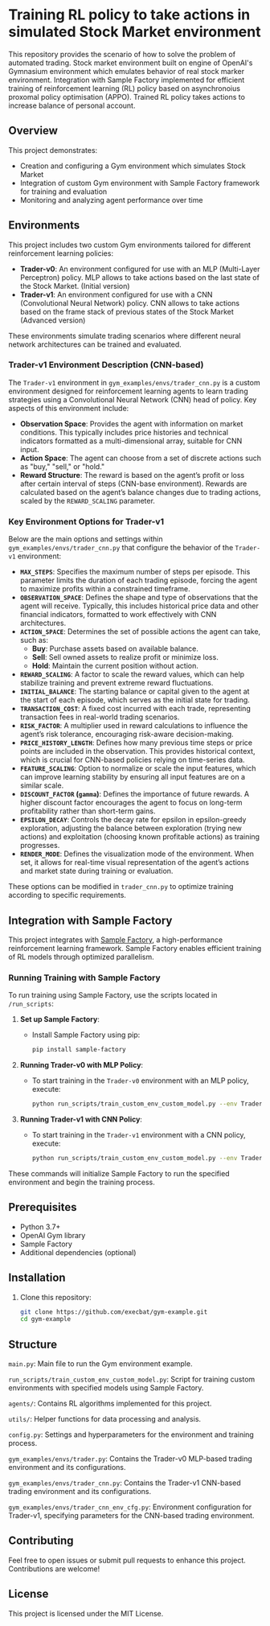 # Training RL policy to take actions in simulated Stock Market environment

This repository provides the scenario of how to solve the problem of automated trading. Stock market environment built on engine of OpenAI's Gymnasium environment which emulates behavior of real stock marker environment. Integration with Sample Factory implemented for efficient training of reinforcement learning (RL) policy based on asynchronoius proxomal policy optimisation (APPO). Trained RL policy takes actions to increase balance of personal account.

## Overview

This project demonstrates:
- Creation and configuring a Gym environment which simulates Stock Market
- Integration of custom Gym environment with Sample Factory framework for training and evaluation
- Monitoring and analyzing agent performance over time

## Environments

This project includes two custom Gym environments tailored for different reinforcement learning policies:

- **Trader-v0**: An environment configured for use with an MLP (Multi-Layer Perceptron) policy. MLP allows to take actions based on the last state of the Stock Market. (Initial version)
- **Trader-v1**: An environment configured for use with a CNN (Convolutional Neural Network) policy. CNN allows to take actions based on the frame stack of previous states of the Stock Market (Advanced version)

These environments simulate trading scenarios where different neural network architectures can be trained and evaluated.

### Trader-v1 Environment Description (CNN-based)

The `Trader-v1` environment in `gym_examples/envs/trader_cnn.py` is a custom environment designed for reinforcement learning agents to learn trading strategies using a Convolutional Neural Network (CNN) head of policy. Key aspects of this environment include:

- **Observation Space**: Provides the agent with information on market conditions. This typically includes price histories and technical indicators formatted as a multi-dimensional array, suitable for CNN input.
- **Action Space**: The agent can choose from a set of discrete actions such as "buy," "sell," or "hold."
- **Reward Structure**: The reward is based on the agent’s profit or loss after certain interval of steps (CNN-base environment). Rewards are calculated based on the agent’s balance changes due to trading actions, scaled by the `REWARD_SCALING` parameter.

### Key Environment Options for Trader-v1

Below are the main options and settings within `gym_examples/envs/trader_cnn.py` that configure the behavior of the `Trader-v1` environment:

- **`MAX_STEPS`**: Specifies the maximum number of steps per episode. This parameter limits the duration of each trading episode, forcing the agent to maximize profits within a constrained timeframe.
- **`OBSERVATION_SPACE`**: Defines the shape and type of observations that the agent will receive. Typically, this includes historical price data and other financial indicators, formatted to work effectively with CNN architectures.
- **`ACTION_SPACE`**: Determines the set of possible actions the agent can take, such as:
  - **Buy**: Purchase assets based on available balance.
  - **Sell**: Sell owned assets to realize profit or minimize loss.
  - **Hold**: Maintain the current position without action.
- **`REWARD_SCALING`**: A factor to scale the reward values, which can help stabilize training and prevent extreme reward fluctuations.
- **`INITIAL_BALANCE`**: The starting balance or capital given to the agent at the start of each episode, which serves as the initial state for trading.
- **`TRANSACTION_COST`**: A fixed cost incurred with each trade, representing transaction fees in real-world trading scenarios.
- **`RISK_FACTOR`**: A multiplier used in reward calculations to influence the agent’s risk tolerance, encouraging risk-aware decision-making.
- **`PRICE_HISTORY_LENGTH`**: Defines how many previous time steps or price points are included in the observation. This provides historical context, which is crucial for CNN-based policies relying on time-series data.
- **`FEATURE_SCALING`**: Option to normalize or scale the input features, which can improve learning stability by ensuring all input features are on a similar scale.
- **`DISCOUNT_FACTOR` (`gamma`)**: Defines the importance of future rewards. A higher discount factor encourages the agent to focus on long-term profitability rather than short-term gains.
- **`EPSILON_DECAY`**: Controls the decay rate for epsilon in epsilon-greedy exploration, adjusting the balance between exploration (trying new actions) and exploitation (choosing known profitable actions) as training progresses.
- **`RENDER_MODE`**: Defines the visualization mode of the environment. When set, it allows for real-time visual representation of the agent’s actions and market state during training or evaluation.

These options can be modified in `trader_cnn.py` to optimize training according to specific requirements.

## Integration with Sample Factory

This project integrates with [Sample Factory](https://github.com/alex-petrenko/sample-factory), a high-performance reinforcement learning framework. Sample Factory enables efficient training of RL models through optimized parallelism.

### Running Training with Sample Factory

To run training using Sample Factory, use the scripts located in `/run_scripts`:

1. **Set up Sample Factory**:
   - Install Sample Factory using pip:
     ```bash
     pip install sample-factory
     ```

2. **Running Trader-v0 with MLP Policy**:
   - To start training in the `Trader-v0` environment with an MLP policy, execute:
     ```bash
     python run_scripts/train_custom_env_custom_model.py --env Trader-v0 --policy mlp_policy
     ```

3. **Running Trader-v1 with CNN Policy**:
   - To start training in the `Trader-v1` environment with a CNN policy, execute:
     ```bash
     python run_scripts/train_custom_env_custom_model.py --env Trader-v1 --policy cnn_policy
     ```

These commands will initialize Sample Factory to run the specified environment and begin the training process.

## Prerequisites

- Python 3.7+
- OpenAI Gym library
- Sample Factory
- Additional dependencies (optional)

## Installation

1. Clone this repository:
   ```bash
   git clone https://github.com/execbat/gym-example.git
   cd gym-example


## Structure
```main.py```: Main file to run the Gym environment example.

```run_scripts/train_custom_env_custom_model.py```: Script for training custom environments with specified models using Sample Factory.

```agents/```: Contains RL algorithms implemented for this project.

```utils/```: Helper functions for data processing and analysis.

```config.py```: Settings and hyperparameters for the environment and training process.

```gym_examples/envs/trader.py```: Contains the Trader-v0 MLP-based trading environment and its configurations.

```gym_examples/envs/trader_cnn.py```: Contains the Trader-v1 CNN-based trading environment and its configurations.

```gym_examples/envs/trader_cnn_env_cfg.py```: Environment configuration for Trader-v1, specifying parameters for the CNN-based trading environment.

## Contributing
Feel free to open issues or submit pull requests to enhance this project. Contributions are welcome!

## License
This project is licensed under the MIT License.
